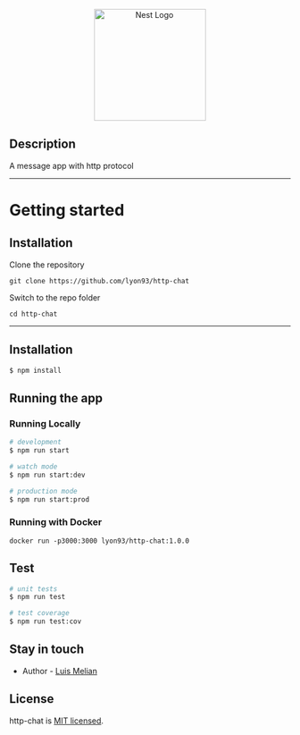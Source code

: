 <p align="center">
  <a href="http://nestjs.com/" target="blank"><img src="https://nestjs.com/img/logo-small.svg" width="200" alt="Nest Logo" /></a>
</p>


## Description

A message app with http protocol



----------

# Getting started

## Installation

Clone the repository

    git clone https://github.com/lyon93/http-chat

Switch to the repo folder

    cd http-chat
    
-----
## Installation

```bash
$ npm install
```

## Running the app

### Running Locally
```bash
# development
$ npm run start

# watch mode
$ npm run start:dev

# production mode
$ npm run start:prod
```

### Running with Docker 

    docker run -p3000:3000 lyon93/http-chat:1.0.0
 

## Test

```bash
# unit tests
$ npm run test

# test coverage
$ npm run test:cov
```


## Stay in touch

- Author - [Luis Melian](https://github.com/lyon93)

## License

http-chat is [MIT licensed](LICENSE).
